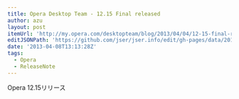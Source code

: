 ```yaml
---
title: Opera Desktop Team - 12.15 Final released
author: azu
layout: post
itemUrl: 'http://my.opera.com/desktopteam/blog/2013/04/04/12-15-final-released'
editJSONPath: 'https://github.com/jser/jser.info/edit/gh-pages/data/2013/04/index.json'
date: '2013-04-08T13:13:28Z'
tags:
  - Opera
  - ReleaseNote
---
```

Opera 12.15リリース
